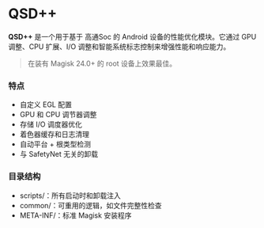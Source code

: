 # QSD++

**QSD++** 是一个用于基于 高通Soc 的 Android 设备的性能优化模块。它通过 GPU 调整、CPU 扩展、I/O 调整和智能系统标志控制来增强性能和响应能力。

> 在装有 Magisk 24.0+ 的 root 设备上效果最佳。

### 特点
- 自定义 EGL 配置
- GPU 和 CPU 调节器调整
- 存储 I/O 调度器优化
- 着色器缓存和日志清理
- 自动平台 + 根类型检测
- 与 SafetyNet 无关的卸载

### 目录结构
- scripts/：所有启动时和卸载注入
- common/：可重用的逻辑，如文件完整性检查
- META-INF/：标准 Magisk 安装程序